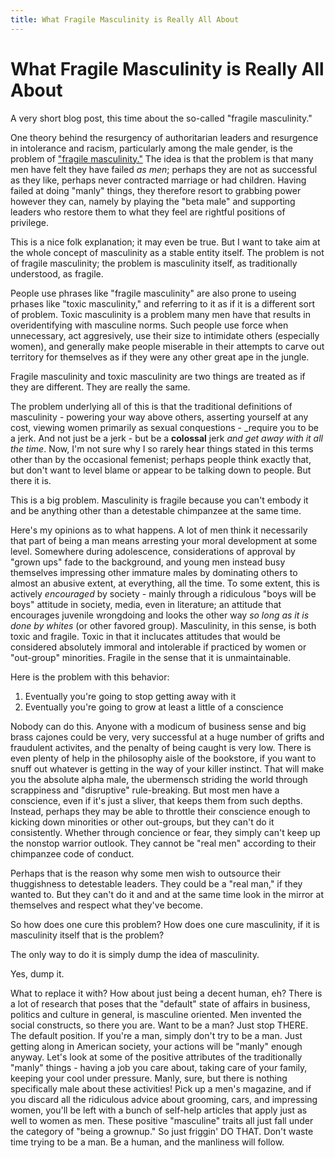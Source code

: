 ```yaml
---
title: What Fragile Masculinity is Really All About
---
```


# What Fragile Masculinity is Really All About

A very short blog post, this time about the so-called "fragile masculinity."

One theory behind the resurgency of authoritarian leaders and
resurgence in intolerance and racism, particularly among the male
gender, is the problem of ["fragile masculinity."](https://www.washingtonpost.com/news/monkey-cage/wp/2018/11/29/how-donald-trump-appeals-to-men-secretly-insecure-about-their-manhood/?utm_term=.8c9d75036278) The idea is that the
problem is that many men have felt they have failed _as men_; perhaps
they are not as successful as they like, perhaps never contracted
marriage or had children. Having failed at doing "manly" things, they
therefore resort to grabbing power however they can, namely by playing
the "beta male" and supporting leaders who restore them to what they
feel are rightful positions of privilege.

This is a nice folk explanation; it may even be true. But I want to
take aim at the whole concept of masculinity as a stable entity
itself.  The problem is not of fragile masculinity; the problem is
masculinity itself, as traditionally understood, as fragile.

People use phrases like "fragile masculinity" are also prone to useing
prhases like "toxic masculinity," and referring to it as if it is a
different sort of problem. Toxic masculinity is a problem many men
have that results in overidentifying with masculine norms. Such people
use force when unnecessary, act aggresively, use their size to
intimidate others (especially women), and generally make people
miserable in their attempts to carve out territory for themselves as
if they were any other great ape in the jungle.

Fragile masculinity and toxic masculinity are two things are treated
as if they are different. They are really the same.

The problem underlying all of this is that the traditional definitions
of masculinity - powering your way above others, asserting yourself at
any cost, viewing women primarily as sexual conquestions - _require
you to be a jerk. And not just be a jerk - but be a **colossal** jerk
_and get away with it all the time_. Now, I'm not sure why I so rarely
hear things stated in this terms other than by the occasional
femenist; perhaps people think exactly that, but don't want to level
blame or appear to be talking down to people. But there it is.

This is a big problem. Masculinity is fragile because you can't embody it
and be anything other than a detestable chimpanzee at the same time.

Here's my opinions as to what happens. A lot of men think it
necessarily that part of being a man means arresting your moral
development at some level. Somewhere during adolescence,
considerations of approval by "grown ups" fade to the background, and
young men instead busy themselves impressing other immature males by
dominating others to almost an abusive extent, at everything, all the
time. To some extent, this is actively _encouraged_ by society -
mainly through a ridiculous "boys will be boys" attitude in society,
media, even in literature; an attitude that encourages juvenile
wrongdoing and looks the other way _so long as it is done by whites_
(or other favored group). Masculinity, in this sense, is both toxic
and fragile. Toxic in that it inclucates attitudes that would be
considered absolutely immoral and intolerable if practiced by women or
"out-group" minorities. Fragile in the sense that it is
unmaintainable.

Here is the problem with this behavior:
1. Eventually you're going to stop getting away with it
2. Eventually you're going to grow at least a little of a conscience

Nobody can do this. Anyone with a modicum of business sense and big
brass cajones could be very, very successful at a huge number of
grifts and fraudulent activites, and the penalty of being caught is
very low. There is even plenty of help in the philosophy aisle of the
bookstore, if you want to snuff out whatever is getting in the way of
your killer instinct. That will make you the absolute alpha male, the
ubermensch striding the world through scrappiness and "disruptive"
rule-breaking. But most men have a conscience, even if it's just a
sliver, that keeps them from such depths. Instead, perhaps they may be
able to throttle their conscience enough to kicking down minorities or
other out-groups, but they can't do it consistently. Whether through
concience or fear, they simply can't keep up the nonstop warrior
outlook. They cannot be "real men" according to their chimpanzee code
of conduct.

Perhaps that is the reason why some men wish to outsource their
thuggishness to detestable leaders. They could be a "real man," if
they wanted to. But they can't do it and and at the same time look in
the mirror at themselves and respect what they've become.

So how does one cure this problem? How does one cure masculinity, if
it is masculinity itself that is the problem?

The only way to do it is simply dump the idea of masculinity.

Yes, dump it.

What to replace it with? How about just being a decent human, eh?
There is a lot of research that poses that the "default" state of
affairs in business, politics and culture in general, is masculine
oriented. Men invented the social constructs, so there you are. Want
to be a man? Just stop THERE. The default position. If you're a man,
simply don't try to be a man. Just getting along in American society,
your actions will be "manly" enough anyway. Let's look at some of the
positive attributes of the traditionally "manly" things - having a job
you care about, taking care of your family, keeping your cool under
pressure. Manly, sure, but there is nothing specifically male about
these activities! Pick up a men's magazine, and if you discard all
the ridiculous advice about grooming, cars, and impressing women,
you'll be left with a bunch of self-help articles that apply just as
well to women as men. These positive "masculine" traits all just fall
under the category of "being a grownup." So just friggin' DO
THAT. Don't waste time trying to be a man. Be a human, and the
manliness will follow.
